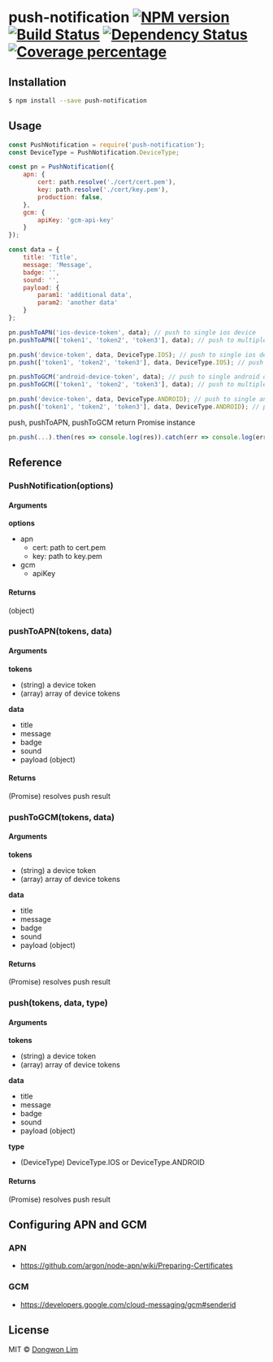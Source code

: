 # push-notification [![NPM version][npm-image]][npm-url] [![Build Status][travis-image]][travis-url] [![Dependency Status][daviddm-image]][daviddm-url] [![Coverage percentage][coveralls-image]][coveralls-url]
> 

## Installation

```sh
$ npm install --save push-notification
```

## Usage

```js
const PushNotification = require('push-notification');
const DeviceType = PushNotification.DeviceType;

const pn = PushNotification({
    apn: {
        cert: path.resolve('./cert/cert.pem'),
        key: path.resolve('./cert/key.pem'),
        production: false,
    },
    gcm: {
        apiKey: 'gcm-api-key'
    }
});

const data = {
    title: 'Title',
    message: 'Message',
    badge: '',
    sound: '',
    payload: {
        param1: 'additional data',
        param2: 'another data'
    }
};

pn.pushToAPN('ios-device-token', data); // push to single ios device
pn.pushToAPN(['token1', 'token2', 'token3'], data); // push to multiple ios devices

pn.push('device-token', data, DeviceType.IOS); // push to single ios device
pn.push(['token1', 'token2', 'token3'], data, DeviceType.IOS); // push to multiple ios devices

pn.pushToGCM('android-device-token', data); // push to single android device
pn.pushToGCM(['token1', 'token2', 'token3'], data); // push to multiple android devices

pn.push('device-token', data, DeviceType.ANDROID); // push to single android device
pn.push(['token1', 'token2', 'token3'], data, DeviceType.ANDROID); // push to multiple android devices

```

push, pushToAPN, pushToGCM return Promise instance

```js
pn.push(...).then(res => console.log(res)).catch(err => console.log(err));
```

## Reference
### PushNotification(options)
#### Arguments

**options**
- apn
  - cert: path to cert.pem
  - key: path to key.pem
- gcm
  - apiKey

#### Returns
(object)

### pushToAPN(tokens, data)
#### Arguments

**tokens**
- (string) a device token
- (array) array of device tokens

**data**
- title
- message
- badge
- sound
- payload (object)

#### Returns
(Promise) resolves push result

### pushToGCM(tokens, data)
#### Arguments

**tokens**
- (string) a device token
- (array) array of device tokens

**data**
- title
- message
- badge
- sound
- payload (object)

#### Returns
(Promise) resolves push result

### push(tokens, data, type)
#### Arguments

**tokens**
- (string) a device token
- (array) array of device tokens

**data**
- title
- message
- badge
- sound
- payload (object)

**type**
- (DeviceType) DeviceType.IOS or DeviceType.ANDROID

#### Returns
(Promise) resolves push result

## Configuring APN and GCM

### APN
- https://github.com/argon/node-apn/wiki/Preparing-Certificates

### GCM
- https://developers.google.com/cloud-messaging/gcm#senderid


## License

MIT © [Dongwon Lim](idw111@gmail.com)


[npm-image]: https://badge.fury.io/js/push-notification.svg
[npm-url]: https://npmjs.org/package/push-notification
[travis-image]: https://travis-ci.org/idw111/push-notification.svg?branch=master
[travis-url]: https://travis-ci.org/idw111/push-notification
[daviddm-image]: https://david-dm.org/idw111/push-notification.svg?theme=shields.io
[daviddm-url]: https://david-dm.org/idw111/push-notification
[coveralls-image]: https://coveralls.io/repos/idw111/push-notification/badge.svg
[coveralls-url]: https://coveralls.io/r/idw111/push-notification
